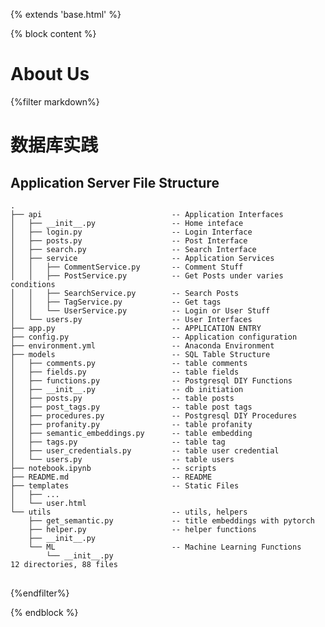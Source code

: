 {% extends 'base.html' %}

{% block content %}

<div style="text-align: left">
<h1>About Us</h1>

{%filter markdown%}

# 数据库实践

## Application Server File Structure

<pre>
<code>.
├── api                             -- Application Interfaces
│   ├── __init__.py                 -- Home inteface
│   ├── login.py                    -- Login Interface
│   ├── posts.py                    -- Post Interface
│   ├── search.py                   -- Search Interface
│   ├── service                     -- Application Services
│   │   ├── CommentService.py       -- Comment Stuff
│   │   ├── PostService.py          -- Get Posts under varies conditions
│   │   ├── SearchService.py        -- Search Posts
│   │   ├── TagService.py           -- Get tags
│   │   └── UserService.py          -- Login or User Stuff
│   └── users.py                    -- User Interfaces
├── app.py                          -- APPLICATION ENTRY
├── config.py                       -- Application configuration
├── environment.yml                 -- Anaconda Environment
├── models                          -- SQL Table Structure
│   ├── comments.py                 -- table comments
│   ├── fields.py                   -- table fields
│   ├── functions.py                -- Postgresql DIY Functions
│   ├── __init__.py                 -- db initiation
│   ├── posts.py                    -- table posts
│   ├── post_tags.py                -- table post tags
│   ├── procedures.py               -- Postgresql DIY Procedures
│   ├── profanity.py                -- table profanity
│   ├── semantic_embeddings.py      -- table embedding
│   ├── tags.py                     -- table tag
│   ├── user_credentials.py         -- table user credential
│   └── users.py                    -- table users
├── notebook.ipynb                  -- scripts
├── README.md                       -- README
├── templates                       -- Static Files
│   ├── ...                        
│   └── user.html                 
└── utils                           -- utils, helpers
    ├── get_semantic.py             -- title embeddings with pytorch
    ├── helper.py                   -- helper functions
    ├── __init__.py
    └── ML                          -- Machine Learning Functions
        └── __init__.py
12 directories, 88 files
</code>
</pre>



{%endfilter%}
</div>

{% endblock %}

